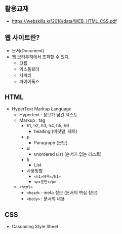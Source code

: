 ## 활용교재

- https://webskills.kr/2018/data/WEB_HTML_CSS.pdf

## 웹 사이트란?

- 문서(Document)
- 웹 브라우저에서 조회할 수 있다.
  - 크롬
  - 익스플로러
  - 사파리
  - 파이어폭스

## HTML

- HyperText Markup Language
  - Hypertext : 정보가 담긴 텍스트
  - Markup : tag
    - h1, h2, h3, h4, h5, h6
      - heading (머릿말, 제목)
    - p
      - Paragraph (문단)
    - ul
      - `U`nordered `L`ist (순서가 없는 리스트)
    - li
      - List
    - 사용방법
      - `<h1>제목</h1>`
      - `<p>문단</p>`
  - `<html>`
    - `<head>` : meta 정보 (문서의 핵심 정보)
    - `<body>` : 문서의 내용

## CSS

- Cascading Style Sheet